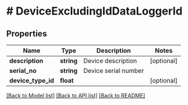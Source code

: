 # # DeviceExcludingIdDataLoggerId

## Properties

Name | Type | Description | Notes
------------ | ------------- | ------------- | -------------
**description** | **string** | Device description | [optional] 
**serial_no** | **string** | Device serial number | 
**device_type_id** | **float** |  | [optional] 

[[Back to Model list]](../../README.md#documentation-for-models) [[Back to API list]](../../README.md#documentation-for-api-endpoints) [[Back to README]](../../README.md)


